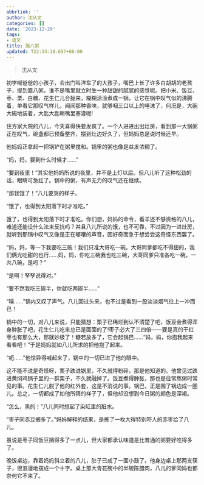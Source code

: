 ```yaml
---
abbrlink: ''
author: 沈从文
categories: []
date: '2023-12-29'
tags:
- 语文
title: 腊八粥
updated: T22:34:18.657+08:00
---
```

> 沈从文

初学喊爸爸的小孩子，会出门叫洋车了的大孩子，嘴巴上长了许多白胡胡的老孩子，提到腊八粥，谁不是嘴里就立时生一种甜甜的腻腻的感觉呢。把小米、饭豆、枣、栗、白糖、花生仁儿合拢来，糊糊涂涂煮成一锅，让它在锅中叹气似的沸腾着，单看它那叹气样儿，闻闻那种香味，就够咽三口以上的唾沫了，何况是，大碗大碗地装着，大匙大匙朝嘴里塞灌呢!

住方家大院的八儿，今天喜得快要发疯了。一个人进进出出灶房，看到那一大锅粥正在叹气，碗盏都已预备整齐，摆到灶边好久了，但妈妈总是说时候还早。

他妈妈正拿起一把锅铲在粥里搅和。锅里的粥也像是益发浓稠了。

“妈，妈，要到什么时候才……”

“要到夜里！”其实他妈妈所说的夜里，并不是上灯以后。但八儿听了这种松劲的话，眼睛可急红了。锅中的粥，有声无力的叹气还在继续。

“那我饿了！”八儿要哭的样子。

“饿了，也得到太阳落下时才准吃。”

饿了，也得到太阳落下时才准吃。你们想，妈妈的命令，看羊还不够资格的八儿，难道还能设什么法来反抗吗？并且八儿所说的饿，也不可靠，不过因为一进灶房， 就听到那锅中叹气又像是正在嘟囔的声音，因好奇而急于想尝尝这奇怪东西罢了。

“妈，妈，等一下我要吃三碗！我们只准大哥吃一碗。大哥同爹都吃不得甜的，我们俩光吃甜的也行……妈，妈，你吃三碗我也吃三碗，大哥同爹只准各吃一碗，一共八碗，是吗？”

“是啊！孥孥说得对。”

“要不然我吃三碗半，你就吃两碗半……”

“噗……”锅内又叹了声气。八儿回过头来，也不过是看到一股淡淡烟气往上一冲而已！

锅中的一切，对八儿来说，只能猜想：栗子已稀烂到认不清楚了吧，饭豆会煮得浑身肿胀了吧，花生仁儿吃来总已是面面的了!枣子必大了三四倍——要是真的干红枣也有那么大，那就妙极了！糖若放多了，它会起锅巴……“妈，妈，你抱我起来看看吧！”于是妈妈就如八儿所求的把他抱了起来。

“呃……”他惊异得喊起来了，锅中的一切已进了他的眼中。

这不能不说是奇怪呀，栗子跌进锅里，不久就得粉碎，那是他知道的。他曾见过跌进黄焖鸡锅子里的一群栗子，不久就融掉了。饭豆煮得肿胀，那也是往常熬粥时常见的事。花生仁儿脱了他的红外套，这是不消说的事。锅巴，正是围了锅边成一圈儿。总之，一切都成了如他所猜的样子了，但他却没想到今日粥的颜色是深褐。

“怎么，黑的！”八儿同时想起了染缸里的脏水。

“枣子同赤豆搁多了。”妈妈解释的结果，是拣了一枚大得特别吓人的赤枣给了八儿。

虽说是枣子同饭豆搁得多了一点儿，但大家都承认味道是比普通的粥要好吃得多了。

晚饭桌边，靠着妈妈斜立着的八儿，肚子已成了一面小鼓了。他身边桌上那两支筷子，很浪漫地摆成一个十字。桌上那大青花碗中的半碗陈腊肉，八儿的爹同妈也都奈何它不来了。
